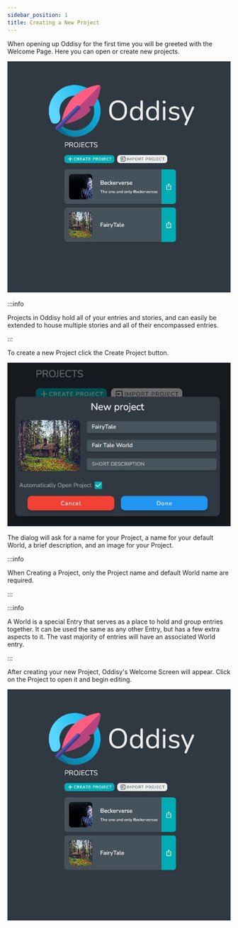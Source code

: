 ```yaml
---
sidebar_position: 1
title: Creating a New Project
---
```


When opening up Oddisy for the first time you will be greeted with the Welcome Page. Here you can open or create new projects.

![Welcome Screen](../../static/img/getting_started/welcome_screen.JPG)

:::info

Projects in Oddisy hold all of your entries and stories, and can easily be extended to house multiple stories and all of their encompassed entries.

:::

To create a new Project click the Create Project button. 

![Create Project Dialog](../../static/img/getting_started/create_new_universe_dialog.JPG)

The dialog will ask for a name for your Project, a name for your default World, a brief description, and an image for your Project.

:::info

When Creating a Project, only the Project name and default World name are required.

:::


:::info

A World is a special Entry that serves as a place to hold and group entries together. It can be used the same as any other Entry, but has a few extra aspects to it. The vast majority of entries will have an associated World entry.

:::

After creating your new Project, Oddisy's Welcome Screen will appear. Click on the Project to open it and begin editing.


![Create Project](../../static/img/getting_started/welcome_screen.JPG)

